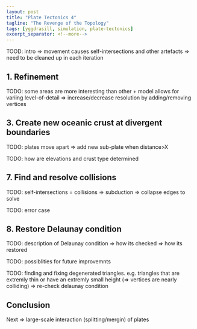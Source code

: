 ```yaml
---
layout: post
title: "Plate Tectonics 4"
tagline: "The Revenge of the Topology"
tags: [yggdrasill, simulation, plate-tectonics]
excerpt_separator: <!--more-->
---
```


TOOD: intro => movement causes self-intersections and other artefacts => need to be cleaned up in each iteration

<!--more-->

## 1. Refinement
TODO: some areas are more interesting than other + model allows for variing level-of-detail => increase/decrease resolution by adding/removing vertices

## 3. Create new oceanic crust at divergent boundaries
TODO: plates move apart => add new sub-plate when distance>X

TODO: how are elevations and crust type determined

## 7. Find and resolve collisions
TODO: self-intersections = collisions => subduction => collapse edges to solve

TODO: error case

## 8. Restore Delaunay condition
TODO: description of Delaunay condition => how its checked => how its restored

TODO: possiblities for future improvemnts

TODO: finding and fixing degenerated triangles. e.g. triangles that are extremly thin or have an extremly small height (=> vertices are nearly colliding) => re-check delaunay condition


## Conclusion
Next => large-scale interaction (splitting/mergin) of plates
